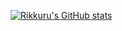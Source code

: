 [![Rikkuru's GitHub stats](https://github-readme-stats.vercel.app/api?username=Rikkuru&show_icons=true&theme=merko)](https://github.com/anuraghazra/github-readme-stats)

